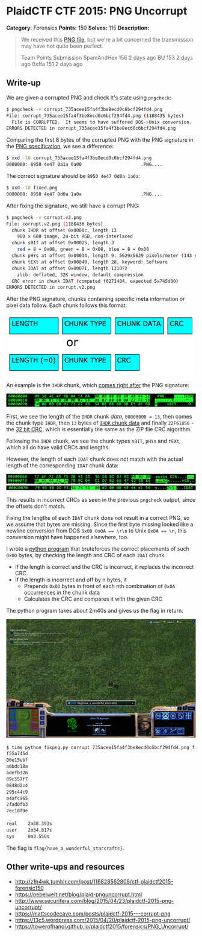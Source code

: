 # PlaidCTF CTF 2015: PNG Uncorrupt

**Category:** Forensics
**Points:** 150
**Solves:** 115
**Description:**

> We received this [PNG file](http://play.plaidctf.com/files/corrupt_735acee15fa4f3be8ecd0c6bcf294fd4.png), but we're a bit concerned the transmission may have not quite been perfect.
>
>
> Team	Points	Submission
> SpamAndHex	156	2 days ago
> BU	153	2 days ago
> 0xffa	151	2 days ago

## Write-up

We are given a corrupted PNG and check it's state using `pngcheck`:

```bash
$ pngcheck -v corrupt_735acee15fa4f3be8ecd0c6bcf294fd4.png
File: corrupt_735acee15fa4f3be8ecd0c6bcf294fd4.png (1188435 bytes)
  File is CORRUPTED.  It seems to have suffered DOS->Unix conversion.
ERRORS DETECTED in corrupt_735acee15fa4f3be8ecd0c6bcf294fd4.png
```

Comparing the first 8 bytes of the corrupted PNG with the PNG signature in the [PNG specification](http://www.w3.org/TR/PNG/#5PNG-file-signature), we see a difference:

```bash
$ xxd -l8 corrupt_735acee15fa4f3be8ecd0c6bcf294fd4.png
0000000: 8950 4e47 0a1a 0a00                      .PNG....
```

The correct signature should be `8950 4e47 0d0a 1a0a`:

```bash
$ xxd -l8 fixed.png
0000000: 8950 4e47 0d0a 1a0a                      .PNG....
```

After fixing the signature, we still have a corrupt PNG:

```bash
$ pngcheck -v corrupt.v2.png
File: corrupt.v2.png (1188436 bytes)
  chunk IHDR at offset 0x0000c, length 13
    960 x 600 image, 24-bit RGB, non-interlaced
  chunk sBIT at offset 0x00025, length 3
    red = 8 = 0x08, green = 8 = 0x08, blue = 8 = 0x08
  chunk pHYs at offset 0x00034, length 9: 5629x5629 pixels/meter (143 dpi)
  chunk tEXt at offset 0x00049, length 28, keyword: Software
  chunk IDAT at offset 0x00071, length 131072
    zlib: deflated, 32K window, default compression
  CRC error in chunk IDAT (computed f0271404, expected 5a745d00)
ERRORS DETECTED in corrupt.v2.png
```

After the PNG signature, chunks containing specific meta information or pixel data follow. Each chunk follows this format:

![](chunk_format.png)

An example is the `IHDR` chunk, which [comes right after](http://www.w3.org/TR/PNG/#5ChunkOrdering) the PNG signature:

![](ihdr.png)

First, we see the length of the `IHDR` chunk _data_, `0000000D = 13`, then comes the chunk type `IHDR`, then `13` bytes of [`IHDR` chunk data](http://www.w3.org/TR/PNG/#11IHDR) and finally `22F61856` - the [32 bit CRC](http://www.w3.org/TR/PNG/#5CRC-algorithm), which is essentially the same as the ZIP file CRC algorithm.

Following the `IHDR` chunk, we see the chunk types `sBIT`, `pHYs` and `tEXt`, which all do have valid CRCs and lengths.

However, the length of each `IDAT` chunk does not match with the actual length of the corresponding `IDAT` chunk data:

![](idat_1.png)
![](idat_2.png)

This results in incorrect CRCs as seen in the previous `pngcheck` output, since the offsets don't match.

Fixing the lengths of each `IDAT` chunk does not result in a correct PNG, so we assume that bytes are missing.
Since the first byte missing looked like a newline conversion from DOS `0x0D 0x0A == \r\n` to Unix `0x0A == \n`, this conversion might have happened elsewhere, too.

I wrote a [python program](fixpng.py) that bruteforces the correct placements of such `0x0D` bytes, by checking the length and CRC of each `IDAT` chunk

* If the length is correct and the CRC is incorrect, it replaces the incorrect CRC.
* If the length is incorrect and off by n bytes, it
	* Prepends `0x0D` bytes in front of each nth combination of `0x0A` occurrences in the chunk data
	* Calculates the CRC and compares it with the given CRC

The python program takes about 2m40s and gives us the flag in return:

![](fixed.png)

```bash
$ time python fixpng.py corrupt_735acee15fa4f3be8ecd0c6bcf294fd4.png fixed.png
f55a745d
06e15ebf
a0bdc18a
adefb326
09c557f7
0848d2c4
295c44c9
a4afc965
2fad0fb3
7ec18f9e

real    2m38.393s
user    2m34.817s
sys     0m3.550s
```

The flag is `flag{have_a_wonderful_starcrafts}`.

## Other write-ups and resources

* <http://z1h4wk.tumblr.com/post/116828562808/ctf-plaidctf2015-forensic150>
* <https://nebelwelt.net/blog/plaid-pnguncorrupt.html>
* <http://www.securifera.com/blog/2015/04/23/plaidctf-2015-png-uncorrupt/>
* <https://mattscodecave.com/posts/plaidctf-2015---corrupt-png>
* <https://13c5.wordpress.com/2015/04/20/plaidctf-2015-png-uncorrupt/>
* <https://towerofhanoi.github.io/plaidctf2015/forensics/PNG_Uncorrupt/>

